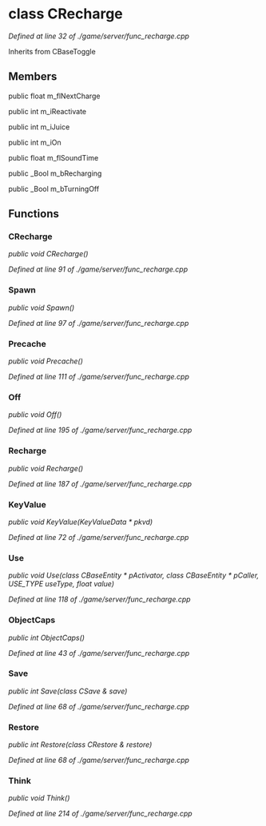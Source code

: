 # class CRecharge

*Defined at line 32 of ./game/server/func_recharge.cpp*

Inherits from CBaseToggle



## Members

public float m_flNextCharge

public int m_iReactivate

public int m_iJuice

public int m_iOn

public float m_flSoundTime

public _Bool m_bRecharging

public _Bool m_bTurningOff



## Functions

### CRecharge

*public void CRecharge()*

*Defined at line 91 of ./game/server/func_recharge.cpp*

### Spawn

*public void Spawn()*

*Defined at line 97 of ./game/server/func_recharge.cpp*

### Precache

*public void Precache()*

*Defined at line 111 of ./game/server/func_recharge.cpp*

### Off

*public void Off()*

*Defined at line 195 of ./game/server/func_recharge.cpp*

### Recharge

*public void Recharge()*

*Defined at line 187 of ./game/server/func_recharge.cpp*

### KeyValue

*public void KeyValue(KeyValueData * pkvd)*

*Defined at line 72 of ./game/server/func_recharge.cpp*

### Use

*public void Use(class CBaseEntity * pActivator, class CBaseEntity * pCaller, USE_TYPE useType, float value)*

*Defined at line 118 of ./game/server/func_recharge.cpp*

### ObjectCaps

*public int ObjectCaps()*

*Defined at line 43 of ./game/server/func_recharge.cpp*

### Save

*public int Save(class CSave & save)*

*Defined at line 68 of ./game/server/func_recharge.cpp*

### Restore

*public int Restore(class CRestore & restore)*

*Defined at line 68 of ./game/server/func_recharge.cpp*

### Think

*public void Think()*

*Defined at line 214 of ./game/server/func_recharge.cpp*



